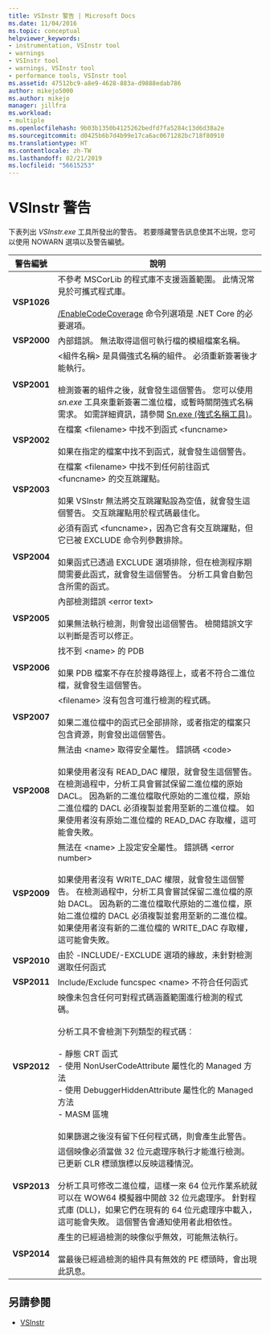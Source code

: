 ```yaml
---
title: VSInstr 警告 | Microsoft Docs
ms.date: 11/04/2016
ms.topic: conceptual
helpviewer_keywords:
- instrumentation, VSInstr tool
- warnings
- VSInstr tool
- warnings, VSInstr tool
- performance tools, VSInstr tool
ms.assetid: 47512bc9-a8e9-4628-883a-d9888edab786
author: mikejo5000
ms.author: mikejo
manager: jillfra
ms.workload:
- multiple
ms.openlocfilehash: 9b03b1350b4125262bedfd7fa5284c13d6d38a2e
ms.sourcegitcommit: d0425b6b7d4b99e17ca6ac0671282bc718f80910
ms.translationtype: HT
ms.contentlocale: zh-TW
ms.lasthandoff: 02/21/2019
ms.locfileid: "56615253"
---
```

# <a name="vsinstr-warnings"></a>VSInstr 警告
下表列出 *VSInstr.exe* 工具所發出的警告。 若要隱藏警告訊息使其不出現，您可以使用 NOWARN 選項以及警告編號。

|警告編號|說明|
|--------------------|-----------------|
|**VSP1026**|不參考 MSCorLib 的程式庫不支援涵蓋範圍。 此情況常見於可攜式程式庫。<br /><br />[/EnableCodeCoverage](/visualstudio/test/vstest-console-options) 命令列選項是 .NET Core 的必要選項。|
|**VSP2000**|內部錯誤。 無法取得這個可執行檔的模組檔案名稱。|
|**VSP2001**|\<組件名稱> 是具備強式名稱的組件。 必須重新簽署後才能執行。<br /><br /> 檢測簽署的組件之後，就會發生這個警告。 您可以使用 *sn.exe* 工具來重新簽署二進位檔，或暫時關閉強式名稱需求。 如需詳細資訊，請參閱 [Sn.exe (強式名稱工具)](/dotnet/framework/tools/sn-exe-strong-name-tool)。|
|**VSP2002**|在檔案 \<filename> 中找不到函式 \<funcname><br /><br /> 如果在指定的檔案中找不到函式，就會發生這個警告。|
|**VSP2003**|在檔案 \<filename> 中找不到任何前往函式 \<funcname> 的交互跳躍點。<br /><br /> 如果 VSInstr 無法將交互跳躍點設為空值，就會發生這個警告。 交互跳躍點用於程式碼最佳化。|
|**VSP2004**|必須有函式 \<funcname>，因為它含有交互跳躍點，但它已被 EXCLUDE 命令列參數排除。<br /><br /> 如果函式已透過 EXCLUDE 選項排除，但在檢測程序期間需要此函式，就會發生這個警告。 分析工具會自動包含所需的函式。|
|**VSP2005**|內部檢測錯誤 \<error text><br /><br /> 如果無法執行檢測，則會發出這個警告。 檢閱錯誤文字以判斷是否可以修正。|
|**VSP2006**|找不到 \<name> 的 PDB<br /><br /> 如果 PDB 檔案不存在於搜尋路徑上，或者不符合二進位檔，就會發生這個警告。|
|**VSP2007**|\<filename> 沒有包含可進行檢測的程式碼。<br /><br /> 如果二進位檔中的函式已全部排除，或者指定的檔案只包含資源，則會發出這個警告。|
|**VSP2008**|無法由 \<name> 取得安全屬性。 錯誤碼 \<code><br /><br /> 如果使用者沒有 READ_DAC 權限，就會發生這個警告。 在檢測過程中，分析工具會嘗試保留二進位檔的原始 DACL。 因為新的二進位檔取代原始的二進位檔，原始二進位檔的 DACL 必須複製並套用至新的二進位檔。 如果使用者沒有原始二進位檔的 READ_DAC 存取權，這可能會失敗。|
|**VSP2009**|無法在 \<name> 上設定安全屬性。 錯誤碼 \<error number><br /><br /> 如果使用者沒有 WRITE_DAC 權限，就會發生這個警告。 在檢測過程中，分析工具會嘗試保留二進位檔的原始 DACL。 因為新的二進位檔取代原始的二進位檔，原始二進位檔的 DACL 必須複製並套用至新的二進位檔。 如果使用者沒有新的二進位檔的 WRITE_DAC 存取權，這可能會失敗。|
|**VSP2010**|由於 -INCLUDE/-EXCLUDE 選項的緣故，未針對檢測選取任何函式|
|**VSP2011**|Include/Exclude funcspec \<name> 不符合任何函式|
|**VSP2012**|映像未包含任何可對程式碼涵蓋範圍進行檢測的程式碼。<br /><br /> 分析工具不會檢測下列類型的程式碼︰<br /><br /> -   靜態 CRT 函式<br />-   使用 NonUserCodeAttribute 屬性化的 Managed 方法<br />-   使用 DebuggerHiddenAttribute 屬性化的 Managed 方法<br />-   MASM 區塊<br /><br /> 如果篩選之後沒有留下任何程式碼，則會產生此警告。|
|**VSP2013**|這個映像必須當做 32 位元處理序執行才能進行檢測。 已更新 CLR 標頭旗標以反映這種情況。<br /><br /> 分析工具可修改二進位檔，這樣一來 64 位元作業系統就可以在 WOW64 模擬器中開啟 32 位元處理序。 針對程式庫 (DLL)，如果它們在現有的 64 位元處理序中載入，這可能會失敗。 這個警告會通知使用者此相依性。|
|**VSP2014**|產生的已經過檢測的映像似乎無效，可能無法執行。<br /><br /> 當最後已經過檢測的組件具有無效的 PE 標頭時，會出現此訊息。|

## <a name="see-also"></a>另請參閱
- [VSInstr](../profiling/vsinstr.md)
